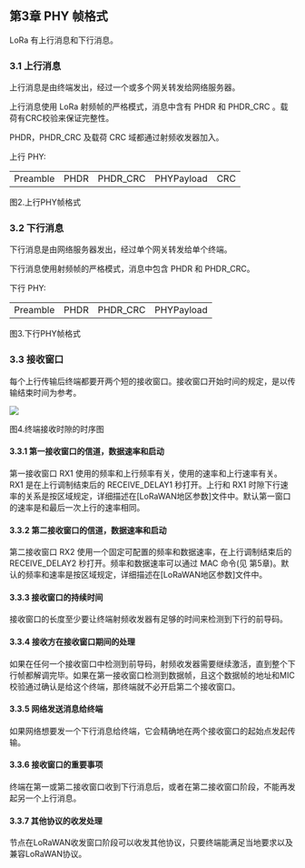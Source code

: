 


## **第3章 PHY 帧格式**

LoRa 有上行消息和下行消息。

### <a name="3.1">3.1 上行消息</a>

上行消息是由终端发出，经过一个或多个网关转发给网络服务器。

上行消息使用 LoRa 射频帧的严格模式，消息中含有 PHDR 和 PHDR_CRC 。载荷有CRC校验来保证完整性。

PHDR，PHDR_CRC 及载荷 CRC 域都通过射频收发器加入。  

上行 PHY:
<table>
   <tr>
      <td>Preamble</td>
      <td>PHDR</td>
      <td>PHDR_CRC</td>
      <td>PHYPayload</td>
      <td>CRC</td>
   </tr>
</table>

图2.上行PHY帧格式  

### <a name="3.2">3.2 下行消息</a>

下行消息是由网络服务器发出，经过单个网关转发给单个终端。

下行消息使用射频帧的严格模式，消息中包含 PHDR 和 PHDR_CRC。

下行 PHY:
<table>
   <tr>
      <td>Preamble</td>
      <td>PHDR</td>
      <td>PHDR_CRC</td>
      <td>PHYPayload</td>
   </tr>
</table>

图3.下行PHY帧格式


### <a name="3.3">3.3 接收窗口</a>

每个上行传输后终端都要开两个短的接收窗口。接收窗口开始时间的规定，是以传输结束时间为参考。

![](http://7xkqvo.com1.z0.glb.clouddn.com/lorawan_ed_receive_slot_timing.png)

图4.终端接收时隙的时序图

#### <a name="3.3.1">3.3.1 第一接收窗口的信道，数据速率和启动</a>

第一接收窗口 RX1 使用的频率和上行频率有关，使用的速率和上行速率有关。RX1 是在上行调制结束后的 RECEIVE_DELAY1 秒打开。上行和 RX1 时隙下行速率的关系是按区域规定，详细描述在[LoRaWAN地区参数]文件中。默认第一窗口的速率是和最后一次上行的速率相同。

#### <a name="3.3.2">3.3.2 第二接收窗口的信道，数据速率和启动</a>

第二接收窗口 RX2 使用一个固定可配置的频率和数据速率，在上行调制结束后的 RECEIVE_DELAY2 秒打开。频率和数据速率可以通过 MAC 命令(见 第5章)。默认的频率和速率是按区域规定，详细描述在[LoRaWAN地区参数]文件中。

#### <a name="3.3.3">3.3.3 接收窗口的持续时间</a>

接收窗口的长度至少要让终端射频收发器有足够的时间来检测到下行的前导码。

#### <a name="3.3.4">3.3.4 接收方在接收窗口期间的处理</a>

如果在任何一个接收窗口中检测到前导码，射频收发器需要继续激活，直到整个下行帧都解调完毕。如果在第一接收窗口检测到数据帧，且这个数据帧的地址和MIC校验通过确认是给这个终端，那终端就不必开启第二个接收窗口。

#### <a name="3.3.5">3.3.5 网络发送消息给终端</a>

如果网络想要发一个下行消息给终端，它会精确地在两个接收窗口的起始点发起传输。

#### <a name="3.3.6">3.3.6 接收窗口的重要事项</a>

终端在第一或第二接收窗口收到下行消息后，或者在第二接收窗口阶段，不能再发起另一个上行消息。

#### <a name="3.3.7">3.3.7 其他协议的收发处理</a>

节点在LoRaWAN收发窗口阶段可以收发其他协议，只要终端能满足当地要求以及兼容LoRaWAN协议。


